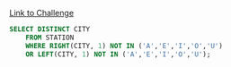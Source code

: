 [Link to Challenge](https://www.hackerrank.com/challenges/weather-observation-station-11/)

```sql
SELECT DISTINCT CITY
    FROM STATION
    WHERE RIGHT(CITY, 1) NOT IN ('A','E','I','O','U')
    OR LEFT(CITY, 1) NOT IN ('A','E','I','O','U');
```
